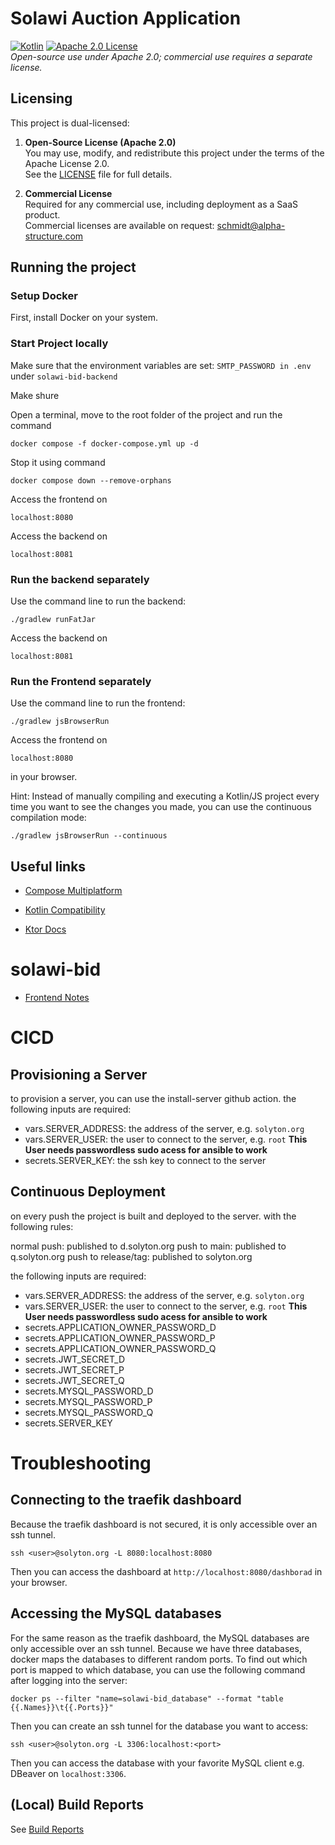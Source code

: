 # Solawi Auction Application
[![Kotlin](https://img.shields.io/badge/kotlin-2.1.0.-blue.svg?logo=kotlin)](http://kotlinlang.org)
[![Apache 2.0 License](https://img.shields.io/badge/license-Apache%202.0-blue.svg)](./LICENSE)  
*Open-source use under Apache 2.0; commercial use requires a separate license.*

## Licensing

This project is dual-licensed:

1. **Open-Source License (Apache 2.0)**  
   You may use, modify, and redistribute this project under the terms of the Apache License 2.0.  
   See the [LICENSE](./LICENSE) file for full details.

2. **Commercial License**  
   Required for any commercial use, including deployment as a SaaS product.  
   Commercial licenses are available on request: schmidt@alpha-structure.com

## Running the project
### Setup Docker
First, install Docker on your system. 

### Start Project locally
Make sure that the environment variables are set:
```SMTP_PASSWORD in .env``` under ```solawi-bid-backend``` 

Make shure 

Open a terminal, move to the root folder of the project and run the command
```shell
docker compose -f docker-compose.yml up -d
```
Stop it using command
```shell
docker compose down --remove-orphans
```


Access the frontend on
```
localhost:8080
```
Access the backend on
```
localhost:8081
```

### Run the backend separately
Use the command line to run the backend:
```shell
./gradlew runFatJar
```
Access the backend on 
```
localhost:8081
```

### Run the Frontend separately
Use the command line to run the frontend:

```shell 
./gradlew jsBrowserRun
```
Access the frontend on
```
localhost:8080
```
in your browser.


Hint: 
Instead of manually compiling and executing a Kotlin/JS project every time you want to see the changes you made, you can use the continuous compilation mode:
```shell
./gradlew jsBrowserRun --continuous
```


## Useful links 

- [Compose Multiplatform](https://github.com/JetBrains/compose-jb)

- [Kotlin Compatibility](https://www.jetbrains.com/help/kotlin-multiplatform-dev/compose-compatibility-and-versioning.html)

- [Ktor Docs](https://ktor.io/docs/welcome.html)



# solawi-bid
- [Frontend Notes](./solawi-bid-frontend/Notes.md)

# CICD

## Provisioning a Server

to provision a server, you can use the install-server github action.
the following inputs are required:

- vars.SERVER_ADDRESS: the address of the server, e.g. `solyton.org`
- vars.SERVER_USER: the user to connect to the server, e.g. `root` **This User needs passwordless sudo acess for ansible to work**
- secrets.SERVER_KEY: the ssh key to connect to the server

## Continuous Deployment

on every push the project is built and deployed to the server.
with the following rules:

normal push: published to d.solyton.org
push to main: published to q.solyton.org
push to release/tag: published to solyton.org

the following inputs are required:

- vars.SERVER_ADDRESS: the address of the server, e.g. `solyton.org`
- vars.SERVER_USER: the user to connect to the server, e.g. `root` **This User needs passwordless sudo acess for ansible to work**
- secrets.APPLICATION_OWNER_PASSWORD_D
- secrets.APPLICATION_OWNER_PASSWORD_P
- secrets.APPLICATION_OWNER_PASSWORD_Q
- secrets.JWT_SECRET_D
- secrets.JWT_SECRET_P
- secrets.JWT_SECRET_Q
- secrets.MYSQL_PASSWORD_D
- secrets.MYSQL_PASSWORD_P
- secrets.MYSQL_PASSWORD_Q
- secrets.SERVER_KEY

# Troubleshooting

## Connecting to the traefik dashboard

Because the traefik dashboard is not secured, it is only accessible over an ssh tunnel.

```shell
ssh <user>@solyton.org -L 8080:localhost:8080
```

Then you can access the dashboard at `http://localhost:8080/dashborad` in your browser.

## Accessing the MySQL databases

For the same reason as the traefik dashboard, the MySQL databases are only accessible over an ssh tunnel.
Because we have three databases, docker maps the databases to different random ports.
To find out which port is mapped to which database, you can use the following command after logging into the server:

```shell
docker ps --filter "name=solawi-bid_database" --format "table {{.Names}}\t{{.Ports}}"
```

Then you can create an ssh tunnel for the database you want to access:

```shell
ssh <user>@solyton.org -L 3306:localhost:<port>
```
Then you can access the database with your favorite MySQL client e.g. DBeaver on `localhost:3306`.

## (Local) Build Reports
See [Build Reports](build-reports/HOWTO.md)